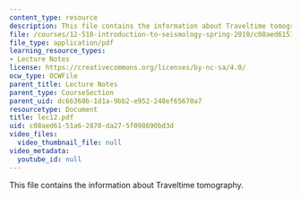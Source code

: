 ```yaml
---
content_type: resource
description: This file contains the information about Traveltime tomography.
file: /courses/12-510-introduction-to-seismology-spring-2010/c08aed6151a62870da275f098690bd3d_lec12.pdf
file_type: application/pdf
learning_resource_types:
- Lecture Notes
license: https://creativecommons.org/licenses/by-nc-sa/4.0/
ocw_type: OCWFile
parent_title: Lecture Notes
parent_type: CourseSection
parent_uid: dc66360b-1d1a-9bb2-e952-248ef65670a7
resourcetype: Document
title: lec12.pdf
uid: c08aed61-51a6-2870-da27-5f098690bd3d
video_files:
  video_thumbnail_file: null
video_metadata:
  youtube_id: null
---
```

This file contains the information about Traveltime tomography.